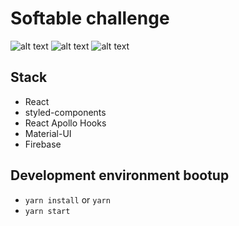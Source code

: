 # Softable challenge

![alt text](https://uploaddeimagens.com.br/images/002/559/370/original/Screenshot_from_2020-03-30_18-22-11.png?1585603572)
![alt text](https://uploaddeimagens.com.br/images/002/559/372/original/Screenshot_from_2020-03-30_18-21-46.png?1585603643)
![alt text](https://uploaddeimagens.com.br/images/002/559/374/original/Screenshot_from_2020-03-30_18-21-11.png?1585603716)

## Stack

- React
- styled-components
- React Apollo Hooks
- Material-UI
- Firebase

## Development environment bootup

- `yarn install` or `yarn`
- `yarn start`

